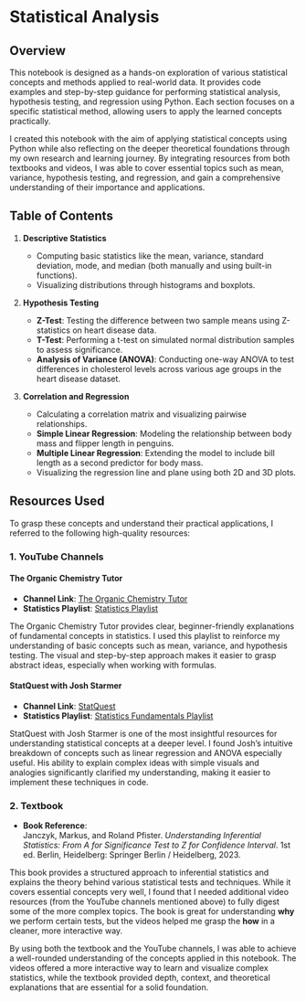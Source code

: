 # Statistical Analysis

## Overview

This notebook is designed as a hands-on exploration of various statistical concepts and methods applied to real-world data. It provides code examples and step-by-step guidance for performing statistical analysis, hypothesis testing, and regression using Python. Each section focuses on a specific statistical method, allowing users to apply the learned concepts practically. 

I created this notebook with the aim of applying statistical concepts using Python while also reflecting on the deeper theoretical foundations through my own research and learning journey. By integrating resources from both textbooks and videos, I was able to cover essential topics such as mean, variance, hypothesis testing, and regression, and gain a comprehensive understanding of their importance and applications.

## Table of Contents

1. **Descriptive Statistics**
   - Computing basic statistics like the mean, variance, standard deviation, mode, and median (both manually and using built-in functions).
   - Visualizing distributions through histograms and boxplots.
   
2. **Hypothesis Testing**
   - **Z-Test**: Testing the difference between two sample means using Z-statistics on heart disease data.
   - **T-Test**: Performing a t-test on simulated normal distribution samples to assess significance.
   - **Analysis of Variance (ANOVA)**: Conducting one-way ANOVA to test differences in cholesterol levels across various age groups in the heart disease dataset.
   
3. **Correlation and Regression**
   - Calculating a correlation matrix and visualizing pairwise relationships.
   - **Simple Linear Regression**: Modeling the relationship between body mass and flipper length in penguins.
   - **Multiple Linear Regression**: Extending the model to include bill length as a second predictor for body mass.
   - Visualizing the regression line and plane using both 2D and 3D plots.

## Resources Used

To grasp these concepts and understand their practical applications, I referred to the following high-quality resources:

### 1. **YouTube Channels**

#### **The Organic Chemistry Tutor**
- **Channel Link**: [The Organic Chemistry Tutor](https://www.youtube.com/@TheOrganicChemistryTutor)
- **Statistics Playlist**: [Statistics Playlist](https://www.youtube.com/playlist?list=PL0o_zxa4K1BVsziIRdfv4Hl4UIqDZhXWV)

The Organic Chemistry Tutor provides clear, beginner-friendly explanations of fundamental concepts in statistics. I used this playlist to reinforce my understanding of basic concepts such as mean, variance, and hypothesis testing. The visual and step-by-step approach makes it easier to grasp abstract ideas, especially when working with formulas.

#### **StatQuest with Josh Starmer**
- **Channel Link**: [StatQuest](https://www.youtube.com/@statquest)
- **Statistics Playlist**: [Statistics Fundamentals Playlist](https://www.youtube.com/playlist?list=PLblh5JKOoLUK0FLuzwntyYI10UQFUhsY9)

StatQuest with Josh Starmer is one of the most insightful resources for understanding statistical concepts at a deeper level. I found Josh’s intuitive breakdown of concepts such as linear regression and ANOVA especially useful. His ability to explain complex ideas with simple visuals and analogies significantly clarified my understanding, making it easier to implement these techniques in code.

### 2. **Textbook**
- **Book Reference**:  
  Janczyk, Markus, and Roland Pfister. *Understanding Inferential Statistics: From A for Significance Test to Z for Confidence Interval*. 1st ed. Berlin, Heidelberg: Springer Berlin / Heidelberg, 2023.

This book provides a structured approach to inferential statistics and explains the theory behind various statistical tests and techniques. While it covers essential concepts very well, I found that I needed additional video resources (from the YouTube channels mentioned above) to fully digest some of the more complex topics. The book is great for understanding **why** we perform certain tests, but the videos helped me grasp the **how** in a cleaner, more interactive way.




By using both the textbook and the YouTube channels, I was able to achieve a well-rounded understanding of the concepts applied in this notebook. The videos offered a more interactive way to learn and visualize complex statistics, while the textbook provided depth, context, and theoretical explanations that are essential for a solid foundation.
